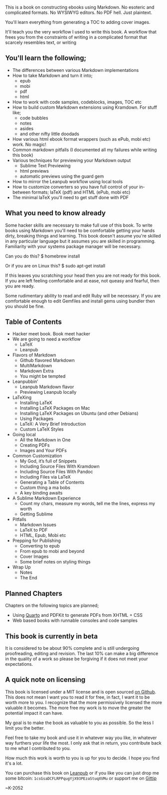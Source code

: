 This is a book on constructing ebooks using Markdown. No esoteric and complicated formats. No WYSIWYG editors. No PDF hell. Just plaintext. 

You'll learn everything from generating a TOC to adding cover images.

It'll teach you the very workflow I used to write this book. A workflow that frees you from the constraints
of writing in a complicated format that scarcely resembles text, or writing 

## You'll learn the following;

- The differences between various Markdown implementations
- How to take Markdown and turn it into;
  - epub
  - mobi
  - pdf
  - html
- How to work with code samples, codeblocks, images, TOC etc
- How to build custom Markdown extensions using Kramdown. For stuff like;
  - code bubbles
  - notes
  - asides 
  - and other nifty little doodads
- How various html ebook format wrappers (such as ePub, mobi etc) work. No magic!
- Common markdown pitfalls (I documented all my failures while writing this book)
- Various techniques for previewing your Markdown output 
  - Sublime Text Previewing
  - html previews
  - automatic previews using the guard gem
- How to mirror the Leanpub workflow using local tools
- How to customize converters so you have full control of your in-between formats; laTeX (pdf) and HTML (ePub, mobi etc)
- The minimal laTeX you'll need to get stuff done with PDF

## What you need to know already

Some hacker skills are necessary to make full use of this book. To write books using Markdown you'll need to be
comfortable getting your hands dirty, breaking things and learning. This book doesn't assume 
you're skilled in any particular language but it assumes you are skilled in programming. Familiarity with your systems 
package manager will be necessary.

Can you do this?
    $ homebrew install

Or if you are on Linux this?
    $ sudo apt-get install

If this leaves you scratching your head then you are not ready for this book. If you are left feeling
comfortable and at ease, not queasy and fearful, then you are ready.

Some rudimentary ability to read and edit Ruby will be necessary. If you are comfortable enough to edit Gemfiles and
install gems using bundler then you should be fine.

## Table of Contents

- Hacker meet book. Book meet hacker
- We are going to need a workflow
  - LaTeX
  - Leanpub
- Flavors of Markdown
  - Github flavored Markdown
  - MultiMarkdown
  - Markdown Extra
  - You might be tempted
- Leanpubbin’
  - Leanpub Markdown flavor
  - Previewing Leanpub locally
- LaTeXing 
  - Installing LaTeX 
  - Installing LaTeX Packages on Mac 
  - Installing LaTeX Packages on Ubuntu (and other Debians)
  - Using Packages
  - LaTeX: A Very Brief Introduction
  - Custom LaTeX Styles
- Going local 
  - All the Markdown in One 
  - Creating PDFs
  - Images and Your PDFs
- Common Customization
  - My God, it’s full of Snippets
  - Including Source Files With Kramdown
  - Including Source Files With Pandoc
  - Including Files via LaTeX
  - Generating a Table of Contents
  - Custom thing a ma bobs
  - A key binding awaits
- A Sublime Markdown Experience
  - Count my chars, measure my words, tell me the lines, express my worth
  - Getting Sublime 
- Pitfalls
  - Markdown Issues
  - LaTeX to PDF
  - HTML, Epub, Mobi etc
- Prepping for Publishing
  - Converting to epub 
  - From epub to mobi and beyond
  - Cover Images
  - Some brief notes on styling things
- Wrap Up
  - Notes
  - The End

## Planned Chapters

Chapters on the following topics are planned;

- Using [Quarto](https://github.com/avdi/quarto) and PDFKit to generate PDFs from XHTML + CSS 
- Web based books with runnable consoles and code samples 

## This book is currently in beta

It is considered to be about 90% complete and is still undergoing proofreading, editing and revision.
The last 10% can make a big difference in the quality of a work so please be forgiving if it does not
meet your expectations.

## A quick note on licensing

This book is licensed under a MIT license and is open sourced [on Github](http://github.com/k2052/markdown-to-ebook).
This does not mean I want you to read it for free, in fact, I want it to be worth more to you. I recognize that the 
more permissively licensed the more valuable it becomes. The more free my work is to move the greater the potential 
impact it can have.

My goal is to make the book as valuable to you as possible. So the less I limit you the better.

Feel free to take my book and use it in whatever way you like, in whatever way furthers your life the most. I only ask
that in return, you contribute back to me what I contributed to you.

How much this work is worth to you is up for you to decide. I hope you find it's a lot.

You can purchase this book on [Leanpub](http://leanpub.com/markdown-to-ebook) or if you like you can just drop me some
bitcoin: `1csGsaDCFLRPPqugYjX93PEzaStuqXVMu` or support me on [Gittip](https://www.gittip.com/k2052/)

~K-2052
